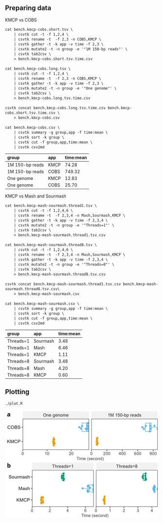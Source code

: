 ## Preparing data

KMCP vs COBS

    cat bench.kmcp-cobs.short.tsv \
        | csvtk cut -t -f 1,2,4 \
        | csvtk rename -t  -f 2,3 -n COBS,KMCP \
        | csvtk gather -t -k app -v time -f 2,3 \
        | csvtk mutate2 -t -n group -e '"1M 150-bp reads"' \
        | csvtk tab2csv \
        > bench.kmcp-cobs.short.tsv.time.csv

    cat bench.kmcp-cobs.long.tsv \
        | csvtk cut -t -f 1,2,4 \
        | csvtk rename -t  -f 2,3 -n COBS,KMCP \
        | csvtk gather -t -k app -v time -f 2,3 \
        | csvtk mutate2 -t -n group -e '"One genome"' \
        | csvtk tab2csv \
        > bench.kmcp-cobs.long.tsv.time.csv
        
    csvtk concat bench.kmcp-cobs.long.tsv.time.csv bench.kmcp-cobs.short.tsv.time.csv \
        > bench.kmcp-cobs.csv
        
    cat bench.kmcp-cobs.csv \
        | csvtk summary -g group,app -f time:mean \
        | csvtk sort -k group \
        | csvtk cut -f group,app,time:mean \
        | csvtk csv2md 

|group          |app |time:mean|
|:--------------|:---|:--------|
|1M 150-bp reads|KMCP|74.28    |
|1M 150-bp reads|COBS|749.32   |
|One genome     |KMCP|12.83    |
|One genome     |COBS|25.70    |

KMCP vs Mash and Sourmash

    cat bench.kmcp-mash-sourmash.thread1.tsv \
        | csvtk cut -t -f 1,2,4,6 \
        | csvtk rename -t  -f 2,3,4 -n Mash,Sourmash,KMCP \
        | csvtk gather -t -k app -v time -f 2,3,4 \
        | csvtk mutate2 -t -n group -e '"Threads=1"' \
        | csvtk tab2csv \
        > bench.kmcp-mash-sourmash.thread1.tsv.csv
        
    cat bench.kmcp-mash-sourmash.thread8.tsv \
        | csvtk cut -t -f 1,2,4,6 \
        | csvtk rename -t  -f 2,3,4 -n Mash,Sourmash,KMCP \
        | csvtk gather -t -k app -v time -f 2,3,4 \
        | csvtk mutate2 -t -n group -e '"Threads=8"' \
        | csvtk tab2csv \
        > bench.kmcp-mash-sourmash.thread8.tsv.csv
        
    csvtk concat bench.kmcp-mash-sourmash.thread1.tsv.csv bench.kmcp-mash-sourmash.thread8.tsv.csv\
        > bench.kmcp-mash-sourmash.csv

    cat bench.kmcp-mash-sourmash.csv \
        | csvtk summary -g group,app -f time:mean \
        | csvtk sort -k group \
        | csvtk cut -f group,app,time:mean \
        | csvtk csv2md 

|group    |app     |time:mean|
|:--------|:-------|:--------|
|Threads=1|Sourmash|3.48     |
|Threads=1|Mash    |6.46     |
|Threads=1|KMCP    |1.11     |
|Threads=8|Sourmash|3.48     |
|Threads=8|Mash    |4.20     |
|Threads=8|KMCP    |0.60     |
    
## Plotting

    ./plot.R
    
![](bench.searching.jpg)

    
